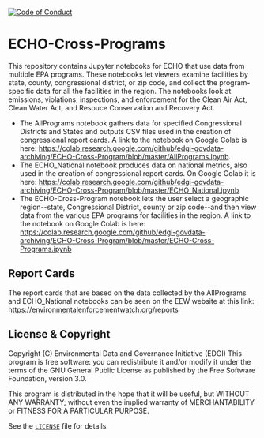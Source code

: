  [![Code of Conduct](https://img.shields.io/badge/%E2%9D%A4-code%20of%20conduct-blue.svg?style=flat)](https://github.com/edgi-govdata-archiving/overview/blob/master/CONDUCT.md)

# ECHO-Cross-Programs
This repository contains Jupyter notebooks for ECHO that use data from multiple
EPA programs. These notebooks let viewers examine facilities by state, county, congressional district, or zip code, and collect the program-specific data for all the facilities in the region. The notebooks look at emissions, violations, inspections, and enforcement for the Clean Air Act, Clean Water Act, and Resouce Conservation and Recovery Act.

- The AllPrograms notebook gathers data for specified Congressional Districts and States and outputs CSV files used in the creation of congressional report cards.  A link to the notebook on Google Colab is here: https://colab.research.google.com/github/edgi-govdata-archiving/ECHO-Cross-Program/blob/master/AllPrograms.ipynb.
- The ECHO_National notebook produces data on national metrics, also used in the creation of congressional report cards.  On Google Colab it is here: https://colab.research.google.com/github/edgi-govdata-archiving/ECHO-Cross-Program/blob/master/ECHO_National.ipynb
- The ECHO-Cross-Program notebook lets the user select a geographic region--state, Congressional District, county or zip code--and then view data from the various EPA programs for facilities in the region.  A link to the notebook on Google Colab is here: https://colab.research.google.com/github/edgi-govdata-archiving/ECHO-Cross-Program/blob/master/ECHO-Cross-Programs.ipynb

## Report Cards
The report cards that are based on the data collected by the AllPrograms and ECHO_National notebooks can be seen on the EEW website at this link:  https://environmentalenforcementwatch.org/reports

## License & Copyright

Copyright (C) <year> Environmental Data and Governance Initiative (EDGI)
This program is free software: you can redistribute it and/or modify it under the terms of the GNU General Public License as published by the Free Software Foundation, version 3.0.

This program is distributed in the hope that it will be useful, but WITHOUT ANY WARRANTY; without even the implied warranty of MERCHANTABILITY or FITNESS FOR A PARTICULAR PURPOSE.

See the [`LICENSE`](/LICENSE) file for details.
